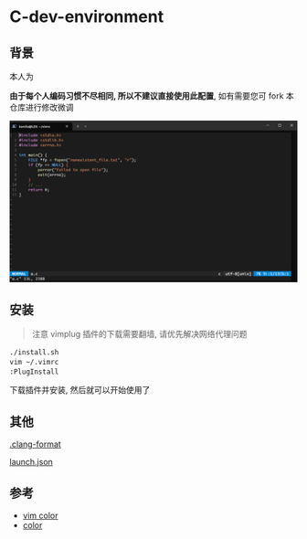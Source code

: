 # C-dev-environment

## 背景

本人为

**由于每个人编码习惯不尽相同, 所以不建议直接使用此配置**, 如有需要您可 fork 本仓库进行修改微调

![20230402095215](https://raw.githubusercontent.com/learner-lu/picbed/master/20230402095215.png)

## 安装

> 注意 vimplug 插件的下载需要翻墙, 请优先解决网络代理问题

```bash
./install.sh
vim ~/.vimrc
:PlugInstall
```

下载插件并安装, 然后就可以开始使用了

## 其他

[.clang-format](./.clang-format)

[launch.json](./.vscode/launch.json)

## 参考

- [vim color](https://vim.fandom.com/wiki/Xterm256_color_names_for_console_Vim)
- [color](https://www.ditig.com/256-colors-cheat-sheet)
